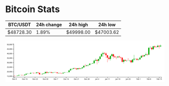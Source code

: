 # Bitcoin Stats

BTC/USDT|24h change|24h high|24h low|
|---|---|---|---|
|$48728.30|1.89%|$49998.00|$47003.62|

<img src="./chart.svg">
